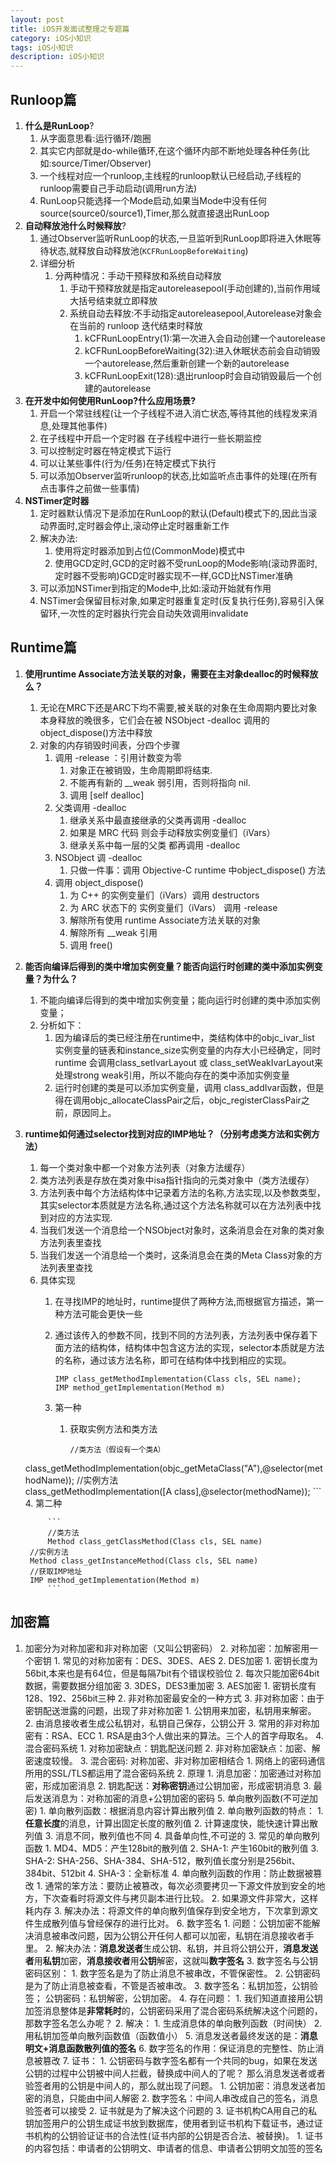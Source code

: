 ```yaml
---
layout: post
title: iOS开发面试整理之专题篇
category: iOS小知识
tags: iOS小知识
description: iOS小知识
---
```


## Runloop篇
1. **什么是RunLoop**?
    1. 从字面意思看:运行循环/跑圈
    2. 其实它内部就是do-while循环,在这个循环内部不断地处理各种任务(比如:source/Timer/Observer)
    3. 一个线程对应一个runloop,主线程的runloop默认已经启动,子线程的runloop需要自己手动启动(调用run方法)
    4. RunLoop只能选择一个Mode启动,如果当Mode中没有任何source(source0/source1),Timer,那么就直接退出RunLoop
2. **自动释放池什么时候释放**?
    1. 通过Observer监听RunLoop的状态,一旦监听到RunLoop即将进入休眠等待状态,就释放自动释放池(`KCFRunLoopBeforeWaiting`)
    2. 详细分析
        1. 分两种情况：手动干预释放和系统自动释放
            1. 手动干预释放就是指定autoreleasepool(手动创建的),当前作用域大括号结束就立即释放
            2. 系统自动去释放:不手动指定autoreleasepool,Autorelease对象会在当前的 runloop 迭代结束时释放
                1. kCFRunLoopEntry(1):第一次进入会自动创建一个autorelease
                2. kCFRunLoopBeforeWaiting(32):进入休眠状态前会自动销毁一个autorelease,然后重新创建一个新的autorelease
                3. kCFRunLoopExit(128):退出runloop时会自动销毁最后一个创建的autorelease
3. **在开发中如何使用RunLoop?什么应用场景?**
    1. 开启一个常驻线程(让一个子线程不进入消亡状态,等待其他的线程发来消息,处理其他事件) 
    2. 在子线程中开启一个定时器 在子线程中进行一些长期监控
    3. 可以控制定时器在特定模式下运行
    4. 可以让某些事件(行为/任务)在特定模式下执行
    5. 可以添加Observer监听runloop的状态,比如监听点击事件的处理(在所有点击事件之前做一些事情)     
4. **NSTimer定时器**
    1. 定时器默认情况下是添加在RunLoop的默认(Default)模式下的,因此当滚动界面时,定时器会停止,滚动停止定时器重新工作
    2. 解决办法:
        1. 使用将定时器添加到占位(CommonMode)模式中
        2. 使用GCD定时,GCD的定时器不受runLoop的Mode影响(滚动界面时,定时器不受影响)GCD定时器实现不一样,GCD比NSTimer准确
    3. 可以添加NSTimer到指定的Mode中,比如:滚动开始就有作用
    4. NSTimer会保留目标对象,如果定时器重复定时(反复执行任务),容易引入保留环,一次性的定时器执行完会自动失效调用invalidate
    
## Runtime篇
1. **使用runtime Associate方法关联的对象，需要在主对象dealloc的时候释放么？**
    1. 无论在MRC下还是ARC下均不需要,被关联的对象在生命周期内要比对象本身释放的晚很多，它们会在被 NSObject -dealloc 调用的object_dispose()方法中释放
    2. 对象的内存销毁时间表，分四个步骤
        1. 调用 -release ：引用计数变为零
            1. 对象正在被销毁，生命周期即将结束. 
            2. 不能再有新的 __weak 弱引用，否则将指向 nil.
            3. 调用 [self dealloc]
        2. 父类调用 -dealloc 
            1. 继承关系中最直接继承的父类再调用 -dealloc 
            2. 如果是 MRC 代码 则会手动释放实例变量们（iVars）
            3. 继承关系中每一层的父类 都再调用 -dealloc
        3. NSObject 调 -dealloc 
            1. 只做一件事：调用 Objective-C runtime 中object_dispose() 方法
        4. 调用 object_dispose()
            1. 为 C++ 的实例变量们（iVars）调用 destructors
            2. 为 ARC 状态下的 实例变量们（iVars） 调用 -release 
            3. 解除所有使用 runtime Associate方法关联的对象 
            4. 解除所有 __weak 引用 
            5. 调用 free()
2. **能否向编译后得到的类中增加实例变量？能否向运行时创建的类中添加实例变量？为什么？**
    1. 不能向编译后得到的类中增加实例变量；能向运行时创建的类中添加实例变量；
    2. 分析如下：
        1. 因为编译后的类已经注册在runtime中，类结构体中的objc_ivar_list 实例变量的链表和instance_size实例变量的内存大小已经确定，同时runtime 会调用class_setIvarLayout 或 class_setWeakIvarLayout来处理strong weak引用，所以不能向存在的类中添加实例变量
        2. 运行时创建的类是可以添加实例变量，调用 class_addIvar函数，但是得在调用objc_allocateClassPair之后，objc_registerClassPair之前，原因同上。
3. **runtime如何通过selector找到对应的IMP地址？（分别考虑类方法和实例方法）**
    1. 每一个类对象中都一个对象方法列表（对象方法缓存）
    2. 类方法列表是存放在类对象中isa指针指向的元类对象中（类方法缓存）
    3. 方法列表中每个方法结构体中记录着方法的名称,方法实现,以及参数类型，其实selector本质就是方法名称,通过这个方法名称就可以在方法列表中找到对应的方法实现.
    4. 当我们发送一个消息给一个NSObject对象时，这条消息会在对象的类对象方法列表里查找
    5. 当我们发送一个消息给一个类时，这条消息会在类的Meta Class对象的方法列表里查找
    6. 具体实现
        1. 在寻找IMP的地址时，runtime提供了两种方法,而根据官方描述，第一种方法可能会更快一些 
        2. 通过该传入的参数不同，找到不同的方法列表，方法列表中保存着下面方法的结构体，结构体中包含这方法的实现，selector本质就是方法的名称，通过该方法名称，即可在结构体中找到相应的实现。 
          
            ```
            IMP class_getMethodImplementation(Class cls, SEL name);
            IMP method_getImplementation(Method m)
            ```
        3. 第一种
            1. 获取实例方法和类方法
                
                ```
                //类方法（假设有一个类A）
      class_getMethodImplementation(objc_getMetaClass("A"),@selector(methodName));
                //实例方法
                class_getMethodImplementation([A class],@selector(methodName));
                ```
        4. 第二种
            
            ```
            //类方法
            Method class_getClassMethod(Class cls, SEL name)
        //实例方法
        Method class_getInstanceMethod(Class cls, SEL name)
        //获取IMP地址
        IMP method_getImplementation(Method m)
            ```

## 加密篇
1. 加密分为对称加密和非对称加密（又叫公钥密码）
    2. 对称加密：加解密用一个密钥
        1. 常见的对称加密有：DES、3DES、AES
        2. DES加密
            1. 密钥长度为56bit,本来也是有64位，但是每隔7bit有个错误校验位
            2. 每次只能加密64bit数据，需要数据分组加密
            3. 3DES，DES3重加密
        3. AES加密
            1. 密钥长度有128、192、256bit三种
            2. 非对称加密最安全的一种方式
    3. 非对称加密：由于密钥配送泄露的问题，出现了非对称加密
        1. 公钥用来加密，私钥用来解密。
        2. 由消息接收者生成公私钥对，私钥自己保存，公钥公开
        3. 常用的非对称加密有：RSA、ECC
            1. RSA是由3个人做出来的算法。三个人的首字母取名。
    4. 混合密码系统
        1. 对称加密缺点：钥匙配送问题
        2. 非对称加密缺点：加密、解密速度较慢。
        3. 混合密码: 对称加密、非对称加密相结合
            1. 网络上的密码通信所用的SSL/TLS都运用了混合密码系统
            2. 原理
                1. 消息加密：加密通过对称加密，形成加密消息
                2. 钥匙配送：**对称密钥**通过公钥加密，形成密钥消息
                3. 最后发送消息为：对称加密的消息+公钥加密的密码
    5. 单向散列函数(不可逆加密)
        1. 单向散列函数：根据消息内容计算出散列值
        2. 单向散列函数的特点：
            1. **任意长度**的消息，计算出固定长度的散列值
            2. 计算速度快，能快速计算出散列值
            3. 消息不同，散列值也不同
            4. 具备单向性,不可逆的
        3. 常见的单向散列函数
            1. MD4、MD5：产生128bit的散列值
            2. SHA-1: 产生160bit的散列值
            3. SHA-2: SHA-256、SHA-384、SHA-512，散列值长度分别是256bit、384bit、512bit
            4. SHA-3：全新标准
        4. 单向散列函数的作用：防止数据被篡改
            1. 通常的笨方法：要防止被篡改，每次必须要拷贝一下源文件放到安全的地方，下次查看时将源文件与拷贝副本进行比较。
            2. 如果源文件非常大，这样耗内存
            3. 解决办法：将源文件的单向散列值保存到安全地方，下次拿到源文件生成散列值与曾经保存的进行比对。
    6. 数字签名
        1. 问题：公钥加密不能解决消息被串改问题，因为公钥公开任何人都可以加密，私钥在消息接收者手里。
        2. 解决办法：**消息发送者**生成公钥、私钥，并且将公钥公开，**消息发送者**用**私钥**加密，**消息接收者**用**公钥**解密，这就叫**数字签名**
        3. 数字签名与公钥密码区别：
            1. 数字签名是为了防止消息不被串改，不管保密性。
            2. 公钥密码是为了防止消息被查看，不管是否被串改。
            3. 数字签名：私钥加签，公钥验签； 公钥密码：私钥解密，公钥加密。
        4. 存在问题：
            1. 我们知道直接用公钥加签消息整体是**非常耗时**的，公钥密码采用了混合密码系统解决这个问题的，那数字签名怎么办呢？
            2. 解决：
                1. 生成消息体的单向散列函数（时间快）
                2. 用私钥加签单向散列函数值（函数值小）
        5. 消息发送者最终发送的是：**消息明文+消息函数散列值的签名**
        6. 数字签名的作用：保证消息的完整性、防止消息被篡改
    7. 证书：
        1. 公钥密码与数字签名都有一个共同的bug，如果在发送公钥的过程中公钥被中间人拦截，替换成中间人的了呢？ 那么消息发送者或者验签者用的公钥是中间人的，那么就出现了问题。
            1. 公钥加密：消息发送者加密的消息，只能由中间人解密
            2. 数字签名：中间人串改成自己的签名，消息验签者可以接受
        2. 证书就是为了解决这个问题的
        3. 证书机构CA用自己的私钥加签用户的公钥生成证书放到数据库，使用者到证书机构下载证书，通过证书机构的公钥验证证书的合法性(证书内部的公钥是否合法、被替换)。
            1. 证书的内容包括：申请者的公钥明文、申请者的信息、申请者公钥明文加签的签名


